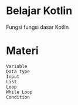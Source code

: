 # Belajar Kotlin
Fungsi fungsi dasar Kotlin

# Materi
    Variable
    Data type
    Input
    List
    Loop
    While Loop
    Condition
